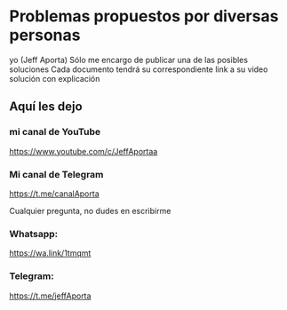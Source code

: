 # Problemas propuestos por diversas personas
yo (Jeff Aporta) Sólo me encargo de publicar una de las posibles soluciones
Cada documento tendrá su correspondiente link a su video solución con explicación

## Aquí les dejo 
### mi canal de YouTube
https://www.youtube.com/c/JeffAportaa
### Mi canal de Telegram
https://t.me/canalAporta

Cualquier pregunta, no dudes en escribirme
### Whatsapp: 
https://wa.link/1tmqmt
### Telegram: 
https://t.me/jeffAporta
